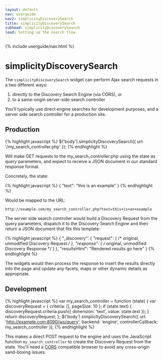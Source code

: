 ```yaml
---
layout: default
nav: userguide
nav2: simplicityDiscoverySearch
title: simplicityDiscoverySearch
subhead: simplicityDiscoverySearch
lead: Setting up the search flow.
---
```


{% include userguide/nav.html %}

simplicityDiscoverySearch
=========================

The `simplicityDiscoverySearch` widget can perform Ajax search requests in a two different ways:
1. directly to the Discovery Search Engine (via CORS), or
1. to a same-origin server-side search controller

You'll typically use direct engine searches for development purposes, and a server side search controller for a production site.

Production
----------

{% highlight javascript %}
$('body').simplicityDiscoverySearch({
    url: '/my_search_controller.php'
});
{% endhighlight %}

Will make GET requests to the my_search_controller.php using the state as query parameters, and expect to receive a JSON document in our standard response format.

Concretely, the state:

{% highlight javascript %}
{
    "text": "this is an example"
}
{% endhighlight %}

Would be mapped to the URL:

    http://example.com/my_search_controller.php?text=this+is+an+example

The server side search controller would build a Discovery Request from the query parameters, dispatch it to the Discovery Search Engine and then return a JSON document that fits this template:

{% highlight javascript %}
{
    "_discovery": {
        "request": { /* original, unmodified Discovery Request */ },
        "response": { /* original, unmodified Discovery Response */ }
    },
    "resultsHtml": "Rendered results go here"
}
{% endhighlight %}

The widgets would then process the response to insert the results directly into the page and update any facets, maps or other dynamic details as appropriate.

Development
-----------

{% highlight javascript %}
var my_search_controller = function (state) {
    var discoveryRequest = {
        criteria: [],
        pageSize: 10
    };
    if (state.text) {
        discoveryRequest.criteria.push({
            dimension: 'text',
            value: state.text
        });
    }
    return discoveryRequest;
};
$('body').simplicityDiscoverySearch({
    url: 'http://example.com:8090/ws/query',
    backend: 'engine',
    controllerCallback: my_search_controller
});
{% endhighlight %}

This makes a direct POST request to the engine and uses the JavaScript function `my_search_controller` to create the Discovery Request from the state.
You'll need a [CORS](http://en.wikipedia.org/wiki/Cross-origin_resource_sharing) compatible browser to avoid any cross-origin sand-boxing issues.
